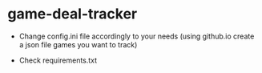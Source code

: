 # game-deal-tracker

-   Change config.ini file accordingly to your needs (using github.io create a json file games you want to track)

-   Check requirements.txt
